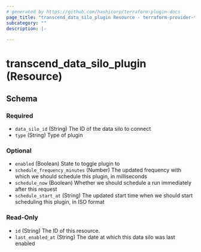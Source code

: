 ```yaml
---
# generated by https://github.com/hashicorp/terraform-plugin-docs
page_title: "transcend_data_silo_plugin Resource - terraform-provider-transcend"
subcategory: ""
description: |-
  
---
```


# transcend_data_silo_plugin (Resource)





<!-- schema generated by tfplugindocs -->
## Schema

### Required

- `data_silo_id` (String) The ID of the data silo to connect
- `type` (String) Type of plugin

### Optional

- `enabled` (Boolean) State to toggle plugin to
- `schedule_frequency_minutes` (Number) The updated frequency with which we should schedule this plugin, in milliseconds
- `schedule_now` (Boolean) Whether we should schedule a run immediately after this request
- `schedule_start_at` (String) The updated start time when we should start scheduling this plugin, in ISO format

### Read-Only

- `id` (String) The ID of this resource.
- `last_enabled_at` (String) The date at which this data silo was last enabled



